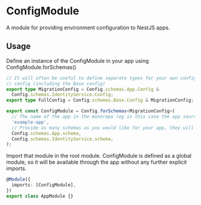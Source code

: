 # ConfigModule
A module for providing environment configuration to NestJS apps.

## Usage
Define an instance of the ConfigModule in your app using ConfigModule.forSchemas()
```typescript
// It will often be useful to define separate types for your own config (specific to a particular app) and the full 
// config (including the Base config)
export type MigrationConfig = Config.schemas.App.Config &
  Config.schemas.IdentityService.Config;
export type FullConfig = Config.schemas.Base.Config & MigrationConfig;

export const ConfigModule = Config.forSchemas<MigrationConfig>(
  // The name of the app in the monorepo (eg in this case the app source would be at apps/example-app/src)
  'example-app',
  // Provide as many schemas as you would like for your app, they will be merged
  Config.schemas.App.schema,
  Config.schemas.IdentityService.schema,
);
```

Import that module in the root module. ConfigModule is defined as a global module, so it will be available through the 
app without any further explicit imports.
```typescript
@Module({
  imports: [ConfigModule],
})
export class AppModule {}
```